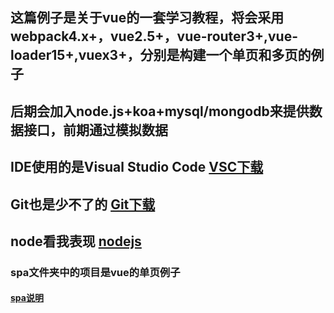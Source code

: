 ## 这篇例子是关于vue的一套学习教程，将会采用webpack4.x+，vue2.5+，vue-router3+,vue-loader15+,vuex3+，分别是构建一个单页和多页的例子
## 后期会加入node.js+koa+mysql/mongodb来提供数据接口，前期通过模拟数据

## IDE使用的是Visual Studio Code [VSC下载](https://code.visualstudio.com/Download)
## Git也是少不了的 [Git下载](https://git-scm.com/downloads)
## node看我表现 [nodejs](https://nodejs.org/en/)

### spa文件夹中的项目是vue的单页例子
#### [spa说明](/spa/spa.md)

